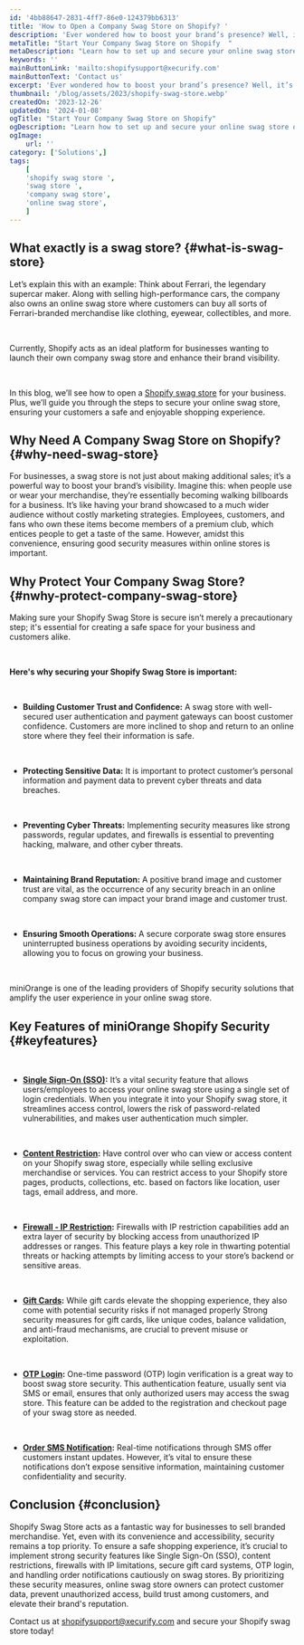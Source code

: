 ```yaml
---
id: '4bb88647-2831-4ff7-86e0-124379bb6313'
title: 'How to Open a Company Swag Store on Shopify? '
description: 'Ever wondered how to boost your brand’s presence? Well, it’s not just about offering great products or services; it’s also about connecting with your customers and giving them a sense of exclusivity. One way to do that is by creating an online company swag store. '
metaTitle: "Start Your Company Swag Store on Shopify  "
metaDescription: "Learn how to set up and secure your online swag store on Shopify! Keep customer data safe with password protection and improve overall Shopify swag store security."
keywords: ''
mainButtonLink: 'mailto:shopifysupport@xecurify.com'
mainButtonText: 'Contact us'
excerpt: 'Ever wondered how to boost your brand’s presence? Well, it’s not just about offering great products or services; it’s also about connecting with your customers and giving them a sense of exclusivity. One way to do that is by creating an online company swag store.'
thumbnail: '/blog/assets/2023/shopify-swag-store.webp'
createdOn: '2023-12-26'
updatedOn: '2024-01-08'
ogTitle: "Start Your Company Swag Store on Shopify"
ogDescription: "Learn how to set up and secure your online swag store on Shopify! Keep customer data safe with password protection and improve overall Shopify swag store security."
ogImage:
    url: ''
category: ['Solutions',]
tags:
    [
	'shopify swag store	',
    'swag store	',
    'company swag store',
    'online swag store',
    ]
---
```


## What exactly is a swag store?  {#what-is-swag-store}

Let’s explain this with an example: Think about Ferrari, the legendary supercar maker. Along with selling high-performance cars, the company also owns an online swag store where customers can buy all sorts of Ferrari-branded merchandise like clothing, eyewear, collectibles, and more. 

&nbsp;

Currently, Shopify acts as an ideal platform for businesses wanting to launch their own company swag store and enhance their brand visibility. 

&nbsp;

In this blog, we’ll see how to open a [Shopify swag store](https://plugins.miniorange.com/shopify) for your business. Plus, we’ll guide you through the steps to secure your online swag store, ensuring your customers a safe and enjoyable shopping experience.


## Why Need A Company Swag Store on Shopify? {#why-need-swag-store}

For businesses, a swag store is not just about making additional sales; it’s a powerful way to boost your brand’s visibility. Imagine this: when people use or wear your merchandise, they’re essentially becoming walking billboards for a business. It’s like having your brand showcased to a much wider audience without costly marketing strategies. Employees, customers, and fans who own these items become members of a premium club, which entices people to get a taste of the same.
However, amidst this convenience, ensuring good security measures within online stores is important. 

## Why Protect Your Company Swag Store? {#nwhy-protect-company-swag-store}

Making sure your Shopify Swag Store is secure isn’t merely a precautionary step; it's essential for creating a safe space for your business and customers alike.

&nbsp;

**Here's why securing your Shopify Swag Store is important:**

&nbsp;

- **Building Customer Trust and Confidence:** A swag store with well-secured user authentication and payment gateways can boost customer confidence. Customers are more inclined to shop and return to an online store where they feel their information is safe. 

&nbsp;

- **Protecting Sensitive Data:** It is important to protect customer’s personal information and payment data to prevent cyber threats and data breaches.

&nbsp;

- **Preventing Cyber Threats:** Implementing security measures like strong passwords, regular updates, and firewalls is essential to preventing hacking, malware, and other cyber threats.

&nbsp;

- **Maintaining Brand Reputation:** A positive brand image and customer trust are vital, as the occurrence of any security breach in an online company swag store can impact your brand image and customer trust.

&nbsp;

- **Ensuring Smooth Operations:** A secure corporate swag store ensures uninterrupted business operations by avoiding security incidents, allowing you to focus on growing your business.

&nbsp;

miniOrange is one of the leading providers of Shopify security solutions that amplify the user experience in your online swag store.

## Key Features of miniOrange Shopify Security {#keyfeatures}

&nbsp;

- **[Single Sign-On (SSO)](https://plugins.miniorange.com/shopify-single-sign-on):** It’s a vital security feature that allows users/employees to access your online swag store using a single set of login credentials. When you integrate it into your Shopify swag store, it streamlines access control, lowers the risk of password-related vulnerabilities, and makes user authentication much simpler. 

&nbsp;

- **[Content Restriction](https://plugins.miniorange.com/content-restriction-for-shopify):** Have control over who can view or access content on your Shopify swag store, especially while selling exclusive merchandise or services. You can restrict access to your Shopify store pages, products, collections, etc. based on factors like location, user tags, email address, and more.

&nbsp;

- **[Firewall - IP Restriction](https://plugins.miniorange.com/ip-restriction-and-access-control-firewall-for-shopify):** Firewalls with IP restriction capabilities add an extra layer of security by blocking access from unauthorized IP addresses or ranges. This feature plays a key role in thwarting potential threats or hacking attempts by limiting access to your store’s backend or sensitive areas. 

&nbsp;

- **[Gift Cards](https://plugins.miniorange.com/shopify-gift-card):** While gift cards elevate the shopping experience, they also come with potential security risks if not managed properly Strong security measures for gift cards, like unique codes, balance validation, and anti-fraud mechanisms, are crucial to prevent misuse or exploitation. 

&nbsp;

- **[OTP Login](https://plugins.miniorange.com/login-with-otp-into-shopify):** One-time password (OTP) login verification is a great way to boost swag store security. This authentication feature, usually sent via SMS or email, ensures that only authorized users may access the swag store. This feature can be added to the registration and checkout page of your swag store as needed.

&nbsp;

- **[Order SMS Notification](https://plugins.miniorange.com/shopify-order-and-sms-notifications):** Real-time notifications through SMS offer customers instant updates. However, it’s vital to ensure these notifications don’t expose sensitive information, maintaining customer confidentiality and security. 




## Conclusion  {#conclusion}

Shopify Swag Store acts as a fantastic way for businesses to sell branded merchandise. Yet, even with its convenience and accessibility, security remains a top priority. To ensure a safe shopping experience, it’s crucial to implement strong security features like Single Sign-On (SSO), content restrictions, firewalls with IP limitations, secure gift card systems, OTP login, and handling order notifications cautiously on swag stores. By prioritizing these security measures, online swag store owners can protect customer data, prevent unauthorized access, build trust among customers, and elevate their brand's reputation.


Contact us at [shopifysupport@xecurify.com](mailto:shopifysupport@xecurify.com) and secure your Shopify swag store today!   







  





